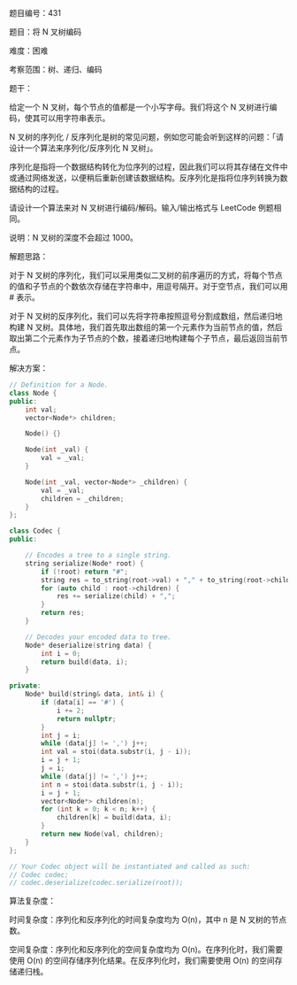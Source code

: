 题目编号：431

题目：将 N 叉树编码

难度：困难

考察范围：树、递归、编码

题干：

给定一个 N 叉树，每个节点的值都是一个小写字母。我们将这个 N 叉树进行编码，使其可以用字符串表示。

N 叉树的序列化 / 反序列化是树的常见问题，例如您可能会听到这样的问题：「请设计一个算法来序列化/反序列化 N 叉树」。

序列化是指将一个数据结构转化为位序列的过程，因此我们可以将其存储在文件中或通过网络发送，以便稍后重新创建该数据结构。反序列化是指将位序列转换为数据结构的过程。

请设计一个算法来对 N 叉树进行编码/解码。输入/输出格式与 LeetCode 例题相同。

说明：N 叉树的深度不会超过 1000。

解题思路：

对于 N 叉树的序列化，我们可以采用类似二叉树的前序遍历的方式，将每个节点的值和子节点的个数依次存储在字符串中，用逗号隔开。对于空节点，我们可以用 # 表示。

对于 N 叉树的反序列化，我们可以先将字符串按照逗号分割成数组，然后递归地构建 N 叉树。具体地，我们首先取出数组的第一个元素作为当前节点的值，然后取出第二个元素作为子节点的个数，接着递归地构建每个子节点，最后返回当前节点。

解决方案：

```cpp
// Definition for a Node.
class Node {
public:
    int val;
    vector<Node*> children;

    Node() {}

    Node(int _val) {
        val = _val;
    }

    Node(int _val, vector<Node*> _children) {
        val = _val;
        children = _children;
    }
};

class Codec {
public:

    // Encodes a tree to a single string.
    string serialize(Node* root) {
        if (!root) return "#";
        string res = to_string(root->val) + "," + to_string(root->children.size()) + ",";
        for (auto child : root->children) {
            res += serialize(child) + ",";
        }
        return res;
    }

    // Decodes your encoded data to tree.
    Node* deserialize(string data) {
        int i = 0;
        return build(data, i);
    }

private:
    Node* build(string& data, int& i) {
        if (data[i] == '#') {
            i += 2;
            return nullptr;
        }
        int j = i;
        while (data[j] != ',') j++;
        int val = stoi(data.substr(i, j - i));
        i = j + 1;
        j = i;
        while (data[j] != ',') j++;
        int n = stoi(data.substr(i, j - i));
        i = j + 1;
        vector<Node*> children(n);
        for (int k = 0; k < n; k++) {
            children[k] = build(data, i);
        }
        return new Node(val, children);
    }
};

// Your Codec object will be instantiated and called as such:
// Codec codec;
// codec.deserialize(codec.serialize(root));
```

算法复杂度：

时间复杂度：序列化和反序列化的时间复杂度均为 O(n)，其中 n 是 N 叉树的节点数。

空间复杂度：序列化和反序列化的空间复杂度均为 O(n)。在序列化时，我们需要使用 O(n) 的空间存储序列化结果。在反序列化时，我们需要使用 O(n) 的空间存储递归栈。